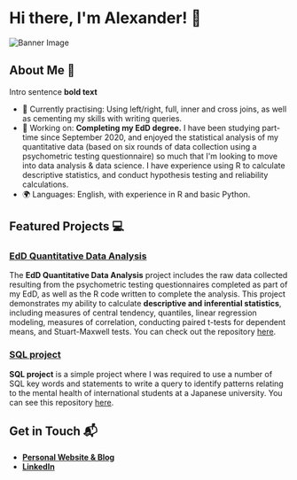# Hi there, I'm Alexander! 👋

![Banner Image](your_banner_image_url_here)

## About Me 🚀

Intro sentence **bold text**

- 🌱 Currently practising: Using left/right, full, inner and cross joins, as well as cementing my skills with writing queries. 
- 🔭 Working on: **Completing my EdD degree.** I have been studying part-time since September 2020, and enjoyed the statistical analysis of my quantitative data (based on six rounds of data collection using a psychometric testing questionnaire) so much that I'm looking to move into data analysis & data science. I have experience using R to calculate descriptive statistics, and conduct hypothesis testing and reliability calculations. 
- 🌍 Languages: English, with experience in R and basic Python. 

## Featured Projects 💻

### [EdD Quantitative Data Analysis](https://github.com/aeodeneal/edd_analysis)

The **EdD Quantitative Data Analysis** project includes the raw data collected resulting from the psychometric testing questionnaires completed as part of my EdD, as well as the R code written to complete the analysis. This project demonstrates my ability to calculate **descriptive and inferential statistics**, including measures of central tendency, quantiles, linear regression modeling, measures of correlation, conducting paired t-tests for dependent means, and Stuart-Maxwell tests. You can check out the repository [here](https://github.com/aeodeneal/edd_analysis).

### [SQL project](https://github.com/aeodeneal/sql_project_1)

**SQL project** is a simple project where I was required to use a number of SQL key words and statements to write a query to identify patterns relating to the mental health of international students at a Japanese university. You can see this repository [here](https://github.com/aeodeneal/sql_project_1). 

## Get in Touch 📬

- **[Personal Website & Blog](https://odeneal.blog/)**
- **[LinkedIn](https://www.linkedin.com/in/alexander-odeneal-a9119ab7/)**


